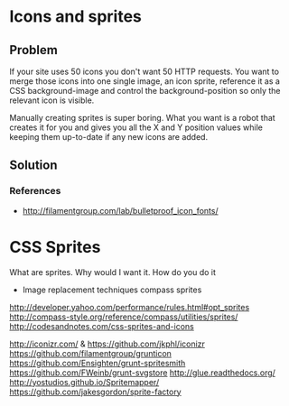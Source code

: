# Icons and sprites

## Problem

If your site uses 50 icons you don't want 50 HTTP requests. You want to merge those icons into one single image, an icon sprite, reference it as a CSS background-image and control the background-position so only the relevant icon is visible.

Manually creating sprites is super boring. What you want is a robot that creates it for you and gives you all the X and Y position values while keeping them up-to-date if any new icons are added.

## Solution



### References

- http://filamentgroup.com/lab/bulletproof_icon_fonts/

# CSS Sprites

What are sprites. Why would I want it. How do you do it
- Image replacement techniques
compass sprites

http://developer.yahoo.com/performance/rules.html#opt_sprites
http://compass-style.org/reference/compass/utilities/sprites/
http://codesandnotes.com/css-sprites-and-icons

http://iconizr.com/ & https://github.com/jkphl/iconizr
https://github.com/filamentgroup/grunticon
https://github.com/Ensighten/grunt-spritesmith
https://github.com/FWeinb/grunt-svgstore
http://glue.readthedocs.org/
http://yostudios.github.io/Spritemapper/
https://github.com/jakesgordon/sprite-factory